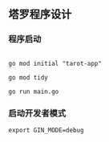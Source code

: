 ## 塔罗程序设计


### 程序启动
```shell

go mod initial "tarot-app"

go mod tidy

go run main.go
```

### 启动开发者模式
```shell
export GIN_MODE=debug
```
